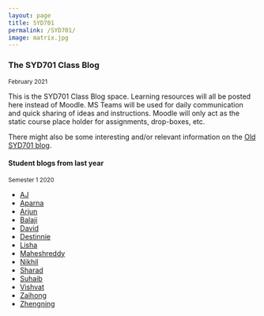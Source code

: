 ```yaml
---
layout: page
title: SYD701
permalink: /SYD701/
image: matrix.jpg
---
```

### The SYD701 Class Blog 
<small>February 2021</small>

This is the SYD701 Class Blog space. Learning resources will all be posted here instead of Moodle. MS Teams will be used for daily communication and quick sharing of ideas and instructions. Moodle will only act as the static course place holder for assignments, drop-boxes, etc.

There might also be some interesting and/or relevant information on the [Old SYD701 blog](https://nmitsyd701.wordpress.com/).

<!-- 
#### Agile
<small>14 May 2020</small>


![http://bpmmicro.com/](/docs/img/agile.png)


#### Scrum
<small>14 May 2020</small>


![https://brainhub.eu](/docs/img/scrum.jpg)


#### DevOps
<small>14 May 2020</small>


![https://crmtrilogix.com](/docs/img/devops.png)


#### Why we need Soft Systems
<small>9 April 2020</small>


<iframe width="560" height="315" src="https://www.youtube.com/embed/BKorP55Aqvg" frameborder="0" allow="accelerometer; autoplay; encrypted-media; gyroscope; picture-in-picture" allowfullscreen></iframe>

<iframe width="560" height="315" src="https://www.youtube.com/embed/B7MIJP90biM" frameborder="0" allow="accelerometer; autoplay; encrypted-media; gyroscope; picture-in-picture" allowfullscreen></iframe>

#### Notes about systems and systems thinking
<small>19 March 2020</small>

* [What is a system and what is systems thinking?](https://docs.google.com/document/d/11wexQ50JjYnwML28zCcIcVGdcDQeN-R-ohHi4QDlwnM/edit?usp=sharing)
* [Systems lifecycle(metaphor) vs systems development lifecycle](https://docs.google.com/document/d/1ggQGz0XchYebXS5xIGMk3iYNfpS5iKaOb2IoPo4ojT8/edit?usp=sharing)
* [Types of computer systems (characteristics)](https://docs.google.com/document/d/1sB8HhzS5guFhcgZ6fWlkZuIy2To2Nc9L7_SWBygWaXc/edit?usp=sharing)
* [History of systems](https://docs.google.com/document/d/1oFHxun-vRpKTlX-mMffK0PQrRsr8dXHB6Ks1zjvgzgk/edit?usp=sharing)

#### Homework for next session
<small>19 March 2020</small>

Thank you so much for you presentations today:

1. Please remeber to link the presentations to your blogs, so the information isn't lost
2. Briefly present you 'favorite' Development Methodology and mention why you have chosen it. and what you would like to use it for
3. Lastly, please give a short recount of the presentations and the discussions today

See you next week :)

#### The birth of one of the most common metaphores in our sector
<small>12 March 2020</small>

Spam (stylized as SPAM) is a brand of canned cooked pork made by Hormel Foods Corporation, based in Minnesota. (Wikipedia)

<iframe frameborder="0" width="480" height="270" src="https://www.dailymotion.com/embed/video/x2hwqlw" allowfullscreen allow="autoplay"></iframe>

#### Metaphors
<small>12 March 2020</small>

Metaphor:  
/ˈmɛtəfə,ˈmɛtəfɔː/  
noun  

> A figure of speech in which a word or phrase is applied to an object or action to which it is not literally applicable
>
> The essence of metaphor is understanding and experiencing one kind of thing in terms of another

From the Google Dictionary

Today topic it metaphors – during the session you will hopefully experience why 🙂

Here are some initial questions:

1. What are some common examples?
2. Why do we use them?
3. Do we always know when we are using them?
4. What is useful about using metaphors?
5. What are the issues in using metaphors?

#### Computer Metaphors
<small>12 March 2020</small>

Please answer the questions in groups and write them down in the Google Doc. We’ll talk about them after you have finished.

[Google Doc Link](https://docs.google.com/document/d/1JinLgsqvhBYbseMrMELm3qtghqI6olHZoqBB_OSHUAE/edit?usp=sharing)

#### Metaphores in the World of IT
<small>12 March 2020</small>

> To a large extent, computer operating systems, computer applications,
> and entire computer concepts use metaphor as a means of providing a
> way for people to comprehend and use these abstractions. Commands
> such as save, copy, move, cut, paste, launch, and open, to name just a few,
> are all metaphoric. Items in the graphical user interface such as the
> desktop, the recycle bin or the trashcan, the control panel, the folder,
> the scroll bar, and the window itself are metaphoric as well. And so are the
> notions of cyberspace, navigation, going to a site, and many other
> Internet-based concepts. The vast majority of computer users, in fact,
> experience the technology primarily through metaphor, to the degree
> that the technology itself is almost entirely obscured.

Quote from [here](http://www.arts.uwaterloo.ca/~nrandall/syllabus794Xwinter1999.htm)

#### Homework for Thursday the 19th of March
<small>12 March 2020</small>

Try to capture the essence of the discussion we had about Metaphors. There are two links in this blog about our discussion. One about general metaphors and another one about computer related metaphors. Write – in a short way – what the answers were and what it means for our work as IT specialists (or students).

#### Autonomus Actors and Self Regulating Systems
<small>5 March 2020</small>

Just a little initial reflection on the subject of systems; we often think of systems as consciously initiated  and maintained. I our culture (especially the educational- and business culture) we also often see them as hierarchical. But systems can also be non hierarchical and self regulating.

What I like to to compare this with, is AI in CGI contexts. Below there are a couple of links as examples. We will discuss the concept is later in the class today.

[Battle AI](https://killscreen.com/articles/the-software-behind-lord-of-the-rings-giant-battles-now-has-a-playable-demo/)

[More battle AI](http://www.massivesoftware.com/)

Here is an example on a human level:

<iframe width="560" height="315" src="https://www.youtube.com/embed/41QKeKQ2O3E" frameborder="0" allow="accelerometer; autoplay; encrypted-media; gyroscope; picture-in-picture" allowfullscreen></iframe>

And on a more complicated level – what do we really need management systems for?

<iframe width="560" height="315" src="https://www.youtube.com/embed/u6XAPnuFjJc" frameborder="0" allow="accelerometer; autoplay; encrypted-media; gyroscope; picture-in-picture" allowfullscreen></iframe>  

#### Problems, Puzzles & Messes
<small>5 March 2020</small>

[Link to Problems, Puzzles & Messes docment](https://livenmitac-my.sharepoint.com/:w:/g/personal/lars_dam_nmit_ac_nz/ESOkPmgv-X9NrQQUPTKOWwwBpFmefR2dYSVuAe5sUtj3vw?e=59adQu)  

> Worst thing we can do is to take a mess, treat it as a problem and solve it as a puzzle  

<small>Pidd, M. (1997). Tools for thinking—Modelling in management science. Journal of the Operational Research Society, 48(11), 1150-1150</small>  

#### Homework for the next session
<small>5 March 2020</small>

Describe and analyse a problem, a puzzle and a mess. Of you own choice.
And write it up in you blog - as usual :)

#### Your first blog posting for SYD701
<small>27 February 2020</small>

For the first blog posting I would like you to reflect over the model I draw up on the board, about the Mehodlogy - Methods - Tools levels. Also, mention examples of IT-Systems and Non-IT Systems.

After that, please mention what you can do now in terms of Systems Development and what you would like to be able to do in the future.

Important for this posting – as with all other postings in my courses – is that you take time to think about what you are writing. You can’t rush that. But please don’t feel an obligation to write a lot that hasn’t got any meaning. And for goodness sake – do not copy stuff from somewhere else. Fell free to connect you ideas to ideas you find somewhere else, though. In that case – reference it.

#### Intro exercise to what Systems Development Methodologies is
<small>27 February 2020</small>

This is one of these typical intro exercises. You are working in groups to come up with good questions as to what we are dealing with here in SYD701. You are formulating the questions in the Google Doc’s with the links below.
Please take the the excise seriously in terms of formulating questions that actually make sense. But not seriously in terms of trying to meet my expectations.
We will go through all the questions after you have formulated them.

Have fun.

* [Group 1](https://docs.google.com/document/d/1rYDMCMkCpN791lL9f9gy-fbDMDNPKgr09ACMlFue3aA/edit?usp=sharing)
* [Group 2](https://docs.google.com/document/d/1oFvUjw831X8okkSXKa3eW7HiEfNMnKtaEtOFwF7mwN4/edit?usp=sharing)
* [Group 3](https://docs.google.com/document/d/11ALgbxITRm1ZNCP5dtoBORmP2iyA6oQMg3cCHdIYIXw/edit?usp=sharing)
 -->

#### Student blogs from last year
<small> Semester 1 2020</small>

* [AJ](https://strategichotfairys.home.blog/)
* [Aparna](https://systemdevelopmentaparna.wordpress.com/)
* [Arjun](https://arjunmadhavankuttysyd701.wordpress.com/)
* [Balaji](https://balajivinaya.game.blog/)
* [David](https://sydeme.news.blog)
* [Destinnie](https://syd702.wordpress.com)
* [Lisha](https://lishalouissystemdevelopmentmethodologiessyd701.wordpress.com/)
* [Maheshreddy](https://maheshsyd701.wordpress.com/)
* [Nikhil](https://nikhilsyd701.design.blog/)
* [Sharad](https://systemdevelopmentmethodologies.wordpress.com/)
* [Suhaib](https://parappallath.wordpress.com/)
* [Vishvat](https://systemdevelopmentmethodologiesvishvat.wordpress.com/)
* [Zaihong](https://shizaihong.wordpress.com/category/syd701/)
* [Zhengning](https://syd701paulhomes.home.blog)
